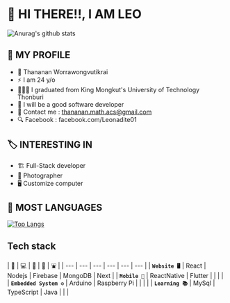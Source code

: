 # 🚀 HI THERE!!, I AM LEO
![Anurag's github stats](https://github-readme-stats.vercel.app/api?username=bluebearrii&show_icons=true&hide=issues&theme=dark)
## 🤡 MY PROFILE
- 👥 Thananan Worrawongvutikrai
- ⚡️ I am 24 y/o<br/>
- 👨🏻‍🎓 I graduated from King Mongkut's University of Technology Thonburi<br/>
- 🎉 I will be a good software developer<br/>
- 💬 Contact me : thananan.math.acs@gmail.com
- 🔍 Facebook   : facebook.com/Leonadite01
## 🏷️ INTERESTING IN
- 🏗 Full-Stack developer
- 📸 Photographer
- 🖥️ Customize computer
## 🚀 MOST LANGUAGES
[![Top Langs](https://github-readme-stats.vercel.app/api/top-langs/?username=bluebearrii&layout=compact&theme=dark)](https://github.com/anuraghazra/github-readme-stats)

## Tech stack
| 🚀 | 💻 | 🎡 | 🎢 | ⛲️ |
| ---      | ---       | ---       | ---       | ---       | ---       |
| **`Website 🖥`** | React | Nodejs | Firebase | MongoDB | Next |
| **`Mobile 📱`** | ReactNative | Flutter |  |  | |
| **`Embedded System ⚙️`** | Arduino | Raspberry Pi |  |  | |
| **`Learning 📚`** | MySql | TypeScript | Java |  | |
<!--
**BlueBearrii/BlueBearrii** is a ✨ _special_ ✨ repository because its `README.md` (this file) appears on your GitHub profile.

Here are some ideas to get you started:

- 🔭 I’m currently working on ...
- 🌱 I’m currently learning ...
- 👯 I’m looking to collaborate on ...
- 🤔 I’m looking for help with ...
- 💬 Ask me about ...
- 📫 How to reach me: ...
- 😄 Pronouns: ...
- ⚡ Fun fact: ...
-->
